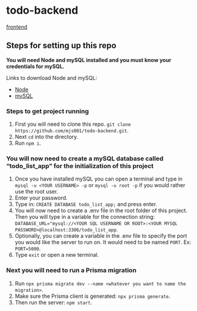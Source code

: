 # todo-backend

[frontend](https://github.com/mjs001/todo-frontend)

## Steps for setting up this repo

**You will need Node and mySQL installed and you must know your credentials for mySQL.**

Links to download Node and mySQL:

- [Node](https://nodejs.org/en/download/prebuilt-installer)
- [mySQL](https://dev.mysql.com/downloads/installer/)

### Steps to get project running

1. First you will need to clone this repo. `git clone https://github.com/mjs001/todo-backend.git`.
2. Next `cd` into the directory.
3. Run `npm i`.

### You will now need to create a mySQL database called “todo_list_app” for the initialization of this project

1. Once you have installed mySQL you can open a terminal and type in `mysql -u <YOUR USERNAME> -p` or `mysql -u root -p` if you would rather use the root user.
2. Enter your password.
3. Type in: `CREATE DATABASE todo_list_app;` and press enter.
4. You will now need to create a .env file in the root folder of this project. Then you will type in a variable for the connection string: `DATABASE_URL="mysql://<YOUR SQL USERNAME OR ROOT>:<YOUR MYSQL PASSWORD>@localhost:3306/todo_list_app`.
5. Optionally, you can create a variable in the .env file to specify the port you would like the server to run on. It would need to be named `PORT`. Ex: `PORT=5000`.
6. Type `exit` or open a new terminal.

### Next you will need to run a Prisma migration

1. Run `npx prisma migrate dev --name <whatever you want to name the migration>`.
2. Make sure the Prisma client is generated: `npx prisma generate`.
3. Then run the server: `npm start`.
